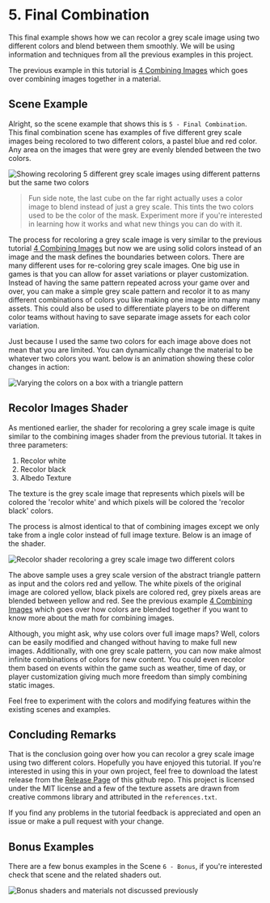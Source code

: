 # 5. Final Combination

This final example shows how we can recolor a grey scale image using two
different colors and blend between them
smoothly. We will be using information and techniques from all the
previous examples in this project.

The previous example in this tutorial is
[4 Combining Images](4.CombiningImages.md) which goes over
combining images together in a material.

## Scene Example

Alright, so the scene example that shows this is `5 - Final Combination`.
This final combination scene has examples of
five different grey scale images being recolored to two different colors,
a pastel blue and red color. Any area on the
images that were grey are evenly blended between the two colors.

![Showing recoloring 5 different grey scale images using different
    patterns but the same two colors](imgs/Scene-5.png)

> Fun side note, the last cube on the far right actually uses a color
> image to blend instead of just a grey scale. This
> tints the two colors used to be the color of the mask. Experiment
> more if you're interested in learning how it works
> and what new things you can do with it.

The process for recoloring a grey scale image is very similar to the
previous tutorial
[4 Combining Images](4.CombiningImages.md) but now we are using solid colors
instead of an image and the mask defines the boundaries
between colors. There are many different uses for re-coloring grey
scale images. One big use in games is that you can
allow for asset variations or player customization. Instead of having
the same pattern repeated across your game over
and over, you can make a simple grey scale pattern and recolor
it to as many different combinations of colors you like
making one image into many many assets. This could also be used
to differentiate players to be on different color teams
without having to save separate image assets for each color variation.

Just because I used the same two colors for each image above does
not mean that you are limited. You can dynamically
change the material to be whatever two colors you want. below
is an animation showing these color changes in action:

![Varying the colors on a box with a triangle pattern](imgs/5-RecolorCubes.gif)

## Recolor Images Shader

As mentioned earlier, the shader for recoloring a grey scale
image is quite similar to the combining images shader from
the previous tutorial. It takes in three parameters:

1. Recolor white
2. Recolor black
3. Albedo Texture

The texture is the grey scale image that represents which pixels
will be colored the 'recolor white' and which pixels will
be colored the 'recolor black' colors.

The process is almost identical to that of combining images
except we only take from a ingle color instead of full image
texture. Below is an image of the shader.

![Recolor shader recoloring a grey scale image two different
  colors](imges/../imgs/5-GreyscaleRecolorShader.png)

The above sample uses a grey scale version of the abstract triangle
pattern as input and the colors red and yellow. The
white pixels of the original image are colored yellow,
black pixels are colored red, grey pixels areas are blended
between yellow and red. See the previous example
[4 Combining Images](4.CombiningImages.md) which goes over how colors
are blended together if you want to know more about
the math for combining images.

Although, you might ask, why use colors over full
image maps? Well, colors can be easily modified
and changed without
having to make full new images. Additionally, with
one grey scale pattern, you can now make almost infinite combinations
of colors for new content. You could even recolor
them based on events within the game such as weather, time of day, or
player customization giving much more freedom
than simply combining static images.

Feel free to experiment with the colors and modifying
features within the existing scenes and examples.

## Concluding Remarks

That is the conclusion going over how you can recolor a
grey scale image using two different colors. Hopefully you have
enjoyed this tutorial. If you're interested in using
this in your own project, feel free to download the latest release
from the
[Release Page](https://github.com/nicholas-maltbie/RecolorShaderUnity/releases)
of this github repo. This
project is licensed under the MIT license and a few of the texture
assets are drawn from creative commons library and
attributed in the `references.txt`.

If you find any problems in the tutorial feedback is appreciated and
open an issue or make a pull request with your
change.

## Bonus Examples

There are a few bonus examples in the Scene `6 - Bonus`,
if you're interested check that scene and the related shaders
out.

![Bonus shaders and materials not discussed previously](imgs/6-Bonus.png)
